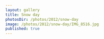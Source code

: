 ```yaml
---
layout: gallery
title: Snow day
photosDir: /photos/2012/snow-day
image: /photos/2012/snow-day/IMG_8516.jpg
published: true
---
```

